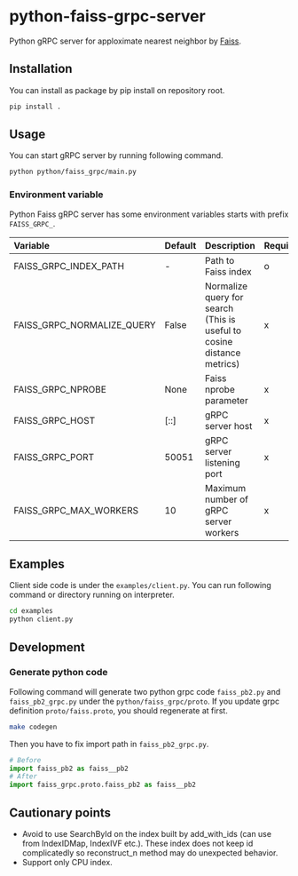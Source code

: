 # python-faiss-grpc-server

Python gRPC server for apploximate nearest neighbor by [Faiss](https://github.com/facebookresearch/faiss).

## Installation

You can install as package by pip install on repository root.

```sh
pip install .
```

## Usage

You can start gRPC server by running following command.

```sh
python python/faiss_grpc/main.py
```

### Environment variable

Python Faiss gRPC server has some environment variables starts with prefix `FAISS_GRPC_`.

| Variable                   | Default | Description                                                            | Required |
| :------------------------- | :------ | :--------------------------------------------------------------------- | -------- |
| FAISS_GRPC_INDEX_PATH      | -       | Path to Faiss index                                                    | o        |
| FAISS_GRPC_NORMALIZE_QUERY | False   | Normalize query for search (This is useful to cosine distance metrics) | x        |
| FAISS_GRPC_NPROBE          | None    | Faiss nprobe parameter                                                 | x        |
| FAISS_GRPC_HOST            | [::]    | gRPC server host                                                       | x        |
| FAISS_GRPC_PORT            | 50051   | gRPC server listening port                                             | x        |
| FAISS_GRPC_MAX_WORKERS     | 10      | Maximum number of gRPC server workers                                  | x        |

## Examples

Client side code is under the `examples/client.py`.
You can run following command or directory running on interpreter.

```sh
cd examples
python client.py
```

## Development

### Generate python code

Following command will generate two python grpc code `faiss_pb2.py` and `faiss_pb2_grpc.py` under the `python/faiss_grpc/proto`.
If you update grpc definition `proto/faiss.proto`, you should regenerate at first.

```sh
make codegen
```

Then you have to fix import path in `faiss_pb2_grpc.py`.

```py
# Before
import faiss_pb2 as faiss__pb2
# After
import faiss_grpc.proto.faiss_pb2 as faiss__pb2
```

## Cautionary points

- Avoid to use SearchById on the index built by add_with_ids (can use from IndexIDMap, IndexIVF etc.). These index does not keep id complicatedly so reconstruct_n method may do unexpected behavior.
- Support only CPU index.
